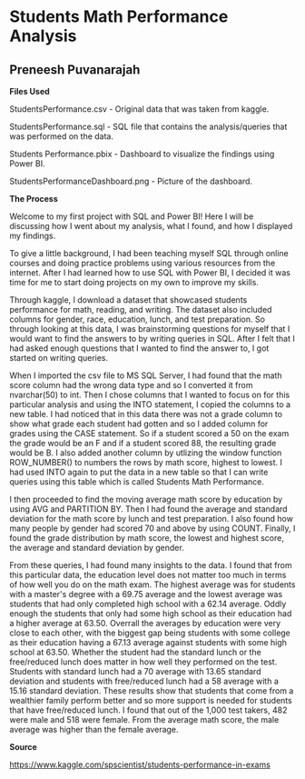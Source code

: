 # Students Math Performance Analysis

## **Preneesh Puvanarajah**

**Files Used** 

StudentsPerformance.csv - Original data that was taken from kaggle.

StudentsPerformance.sql - SQL file that contains the analysis/queries that was performed on the data.

Students Performance.pbix - Dashboard to visualize the findings using Power BI.

StudentsPerformanceDashboard.png - Picture of the dashboard.

**The Process**

Welcome to my first project with SQL and Power BI! Here I will be discussing how I went about my analysis, what I found, and how I displayed my findings. 

To give a little background, I had been teaching myself SQL through online courses and doing practice problems using various resources from the internet. After I had learned how to use SQL with Power BI, I decided it was time for me to start doing projects on my own to improve my skills. 

Through kaggle, I download a dataset that showcased students performance for math, reading, and writing. The dataset also included columns for gender, race, education, lunch, and test preparation. So through looking at this data, I was brainstorming questions for myself that I would want to find the answers to by writing queries in SQL. After I felt that I had asked enough questions that I wanted to find the answer to, I got started on writing queries.

When I imported the csv file to MS SQL Server, I had found that the math score column had the wrong data type and so I converted it from nvarchar(50) to int. Then I chose columns that I wanted to focus on for this particular analysis and using the INTO statement, I copied the columns to a new table. I had noticed that in this data there was not a grade column to show what grade each student had gotten and so I added column for grades using the CASE statement. So if a student scored a 50 on the exam the grade would be an F and if a student scored 88, the resulting grade would be B. I also added another column by utlizing the window function ROW_NUMBER() to numbers the rows by math score, highest to lowest. I had used INTO again to put the data in a new table so that I can write queries using this table which is called Students Math Performance.

I then proceeded to find the moving average math score by education by using AVG and PARTITION BY. Then I had found the average and standard deviation for the math score by lunch and test preparation. I also found how many people by gender had scored 70 and above by using COUNT. Finally, I found the grade distribution by math score, the lowest and highest score, the average and standard deviation by gender. 

From these queries, I had found many insights to the data. I found that from this particular data, the education level does not matter too much in terms of how well you do on the math exam. The highest average was for students with a master's degree with a 69.75 average and the lowest average was students that had only completed high school with a 62.14 average. Oddly enough the students that only had some high school as their education had a higher average at 63.50. Overrall the averages by education were very close to each other, with the biggest gap being students with some college as their education having a 67.13 average against students with some high school at 63.50. Whether the student had the standard lunch or the free/reduced lunch does matter in how well they performed on the test. Students with standard lunch had a 70 average with 13.65 standard deviation and students with free/reduced lunch had a 58 average with a 15.16 standard deviation. These results show that students that come from a wealthier family perform better and so more support is needed for students that have free/reduced lunch. I found that out of the 1,000 test takers, 482 were male and 518 were female. From the average math score, the male average was higher than the female average.  

**Source**

https://www.kaggle.com/spscientist/students-performance-in-exams
